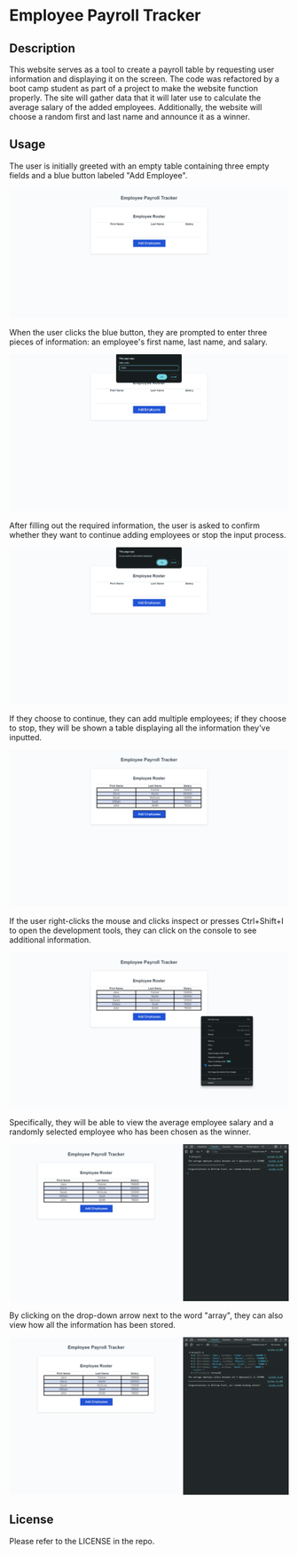 # Employee Payroll Tracker

## Description
This website serves as a tool to create a payroll table by requesting user information and displaying it on the screen. The code was refactored by a boot camp student as part of a project to make the website function properly. The site will gather data that it will later use to calculate the average salary of the added employees. Additionally, the website will choose a random first and last name and announce it as a winner.

## Usage

The user is initially greeted with an empty table containing three empty fields and a blue button labeled "Add Employee".

![Website Screenshot](./Assets/website-screenshot.png)

When the user clicks the blue button, they are prompted to enter three pieces of information: an employee's first name, last name, and salary.

![Website Screenshot](./Assets/website-screenshot1.png)

After filling out the required information, the user is asked to confirm whether they want to continue adding employees or stop the input process.

![Website Screenshot](./Assets/website-screenshot2.png)

If they choose to continue, they can add multiple employees; if they choose to stop, they will be shown a table displaying all the information they've inputted.

![Website Screenshot](./Assets/website-screenshot3.png)

If the user right-clicks the mouse and clicks inspect or presses Ctrl+Shift+I to open the development tools, they can click on the console to see additional information.

![Website Screenshot](./Assets/website-screenshot4.png)

Specifically, they will be able to view the average employee salary and a randomly selected employee who has been chosen as the winner.

![Website Screenshot](./Assets/website-screenshot5.png)

By clicking on the drop-down arrow next to the word "array", they can also view how all the information has been stored.

![Website Screenshot](./Assets/website-screenshot6.png)

## License

Please refer to the LICENSE in the repo.